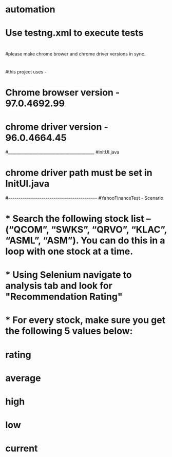 # automation
# Use testng.xml to execute tests
#
#please make chrome brower and chrome driver versions in sync.
#
#this project uses -
#        Chrome browser version - 97.0.4692.99
#        chrome driver version - 96.0.4664.45
#__________________________________________
#InitUI.java
#    chrome driver path must be set in InitUI.java
#-------------------------------------------
#YahooFinanceTest - Scenario
#
#    * Search the following stock list – (“QCOM”, “SWKS”, “QRVO”, “KLAC”, “ASML”, “ASM”). You can do this in a loop with one stock at a time.
#
#    * Using Selenium navigate to analysis tab and look for "Recommendation Rating"
#
#    * For every stock, make sure you get the following 5 values below:
#        rating
#        average
#        high
#        low
#        current
#
#
